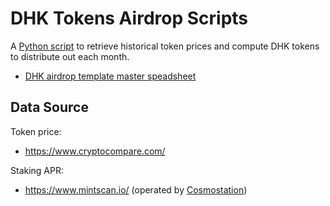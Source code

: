 # DHK Tokens Airdrop Scripts

A [Python script](./notebooks/airdrop.ipynb) to retrieve historical token prices and compute DHK tokens to distribute out each month.

- [DHK airdrop template master speadsheet](https://docs.google.com/spreadsheets/d/1QliDXE6yMNnPxhqraLqhTDnRQ0vbpvapLYoMC0vFgSc/edit?usp=sharing)

## Data Source

Token price:
- <https://www.cryptocompare.com/>

Staking APR:
- <https://www.mintscan.io/> (operated by [Cosmostation](https://cosmostation.io/))
